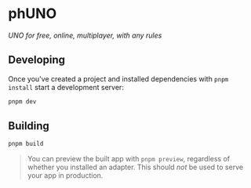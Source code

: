 # phUNO

*UNO for free, online, multiplayer, with any rules*

## Developing

Once you've created a project and installed dependencies with `pnpm install` start a development server:

```bash
pnpm dev
```

## Building

```bash
pnpm build
```

> You can preview the built app with `pnpm preview`, regardless of whether you installed an adapter. This should _not_ be used to serve your app in production.
